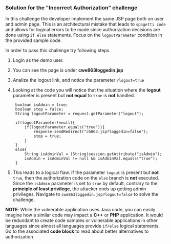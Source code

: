 ### Solution for the "Incorrect Authorization" challenge

In this challenge the developer implement the same JSP page both on user and admin page.
This is an architectural mistake that leads to `spagetti code` and allows for logical errors to be made since authorization decisions are done using `if else` statements.
Focus on the `logoutParameter` condition in the provided sample code.

In order to pass this challenge try following steps.

1. Login as the demo user.
2. You can see the page is under **cwe863loggedin.jsp**
3. Analize the logout link, and notice the parameter `?logout=true`
4. Looking at the code you will notice that the situation where the **logout** parameter is present but **not equal** to `true` is **not** handled.


        boolean isAdmin = true;
        boolean stop = false;
        String logoutParameter = request.getParameter("logout");

        if(logoutParameter!=null){
            if(logoutParameter.equals("true")){
                response.sendRedirect("ch863.jsp?loggedin=false");
                stop = true;
            }
        }
        else{
            String isAdminVal = (String)session.getAttribute("isAdmin");
            isAdmin = isAdminVal != null && isAdminVal.equals("true");
        }

5. This leads to a logical flaw. If the parameter `logout` is present but **not** `true`, then the authorization code on the `else` branch is **not** executed.
Since the `isAdmin` parameter is set to `true` by default, contrary to the **principle of least privilege**, the attacker ends up getting admin privileges.
Navigate to `cwe863loggedin.jsp?logout=false` to solve the challenge.

**NOTE**: While the vulnerable application uses Java code, you can easily imagine how a similar code may impact a **C++** or **PHP** application.
It would be redundant to create code samples or vulnerable applications in other languages since almost all languages provide `if/else` logical statements. Go to the associated **code block** to read about better alternatives to authorization.

